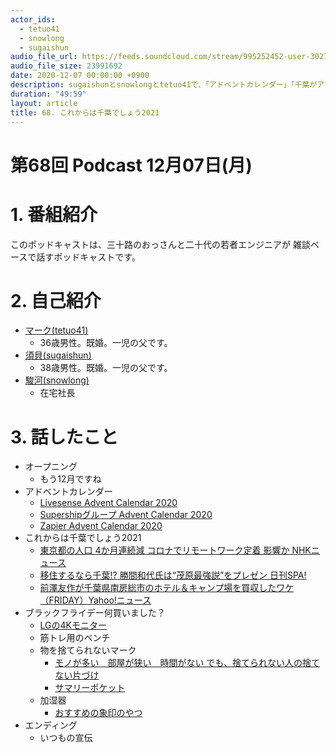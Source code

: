 ```yaml
---
actor_ids:
  - tetuo41
  - snowlong
  - sugaishun
audio_file_url: https://feeds.soundcloud.com/stream/995252452-user-302747142-yarukinai-68-2020-12-07.mp3
audio_file_size: 23991692
date: 2020-12-07 00:00:00 +0900
description: sugaishunとsnowlongとtetuo41で、「アドベントカレンダー」「千葉がアツい」「ブラックフライデー」について話しました。
duration: "49:59"
layout: article
title: 68. これからは千葉でしょう2021
---
```


# 第68回 Podcast 12月07日(月)

# 1. 番組紹介
  このポッドキャストは、三十路のおっさんと二十代の若者エンジニアが
  雑談ベースで話すポッドキャストです。

# 2. 自己紹介
- [マーク(tetuo41)](https://twitter.com/tetuo41)
  - 36歳男性。既婚。一児の父です。
- [須貝(sugaishun)](https://twitter.com/sugaishun)
  - 38歳男性。既婚。一児の父です。
- [駿河(snowlong)](https://twitter.com/_snowlong)
  - 在宅社長

# 3. 話したこと
- オープニング
  - もう12月ですね
- アドベントカレンダー
  - [Livesense Advent Calendar 2020](https://qiita.com/advent-calendar/2020/livesense)
  - [Supershipグループ Advent Calendar 2020](https://qiita.com/advent-calendar/2020/supership)
  - [Zapier Advent Calendar 2020](https://qiita.com/advent-calendar/2020/zapier)
- これからは千葉でしょう2021
  - [東京都の人口 4か月連続減 コロナでリモートワーク定着 影響か NHKニュース](https://www3.nhk.or.jp/news/html/20201203/k10012743451000.html)
  - [移住するなら千葉!? 勝間和代氏は“茂原最強説”をプレゼン 日刊SPA!](https://nikkan-spa.jp/1712105)
  - [前澤友作が千葉県南房総市のホテル＆キャンプ場を買収したワケ（FRIDAY）Yahoo!ニュース](https://news.yahoo.co.jp/articles/f0f9208cee74aae4e4d3e99f102b36719d827082)
- ブラックフライデー何買いました？
  - [LGの4Kモニター](https://www.amazon.co.jp/gp/product/B07NH8S9JL/)
  - 筋トレ用のベンチ
  - 物を捨てられないマーク
    - [モノが多い　部屋が狭い　時間がない でも、捨てられない人の捨てない片づけ](https://www.amazon.co.jp/gp/product/B0863QY224/)
    - [サマリーポケット](https://pocket.sumally.com/)
  - 加湿器
    - [おすすめの象印のやつ](https://www.zojirushi.co.jp/syohin/humidifier/)
- エンディング
  - いつもの宣伝
